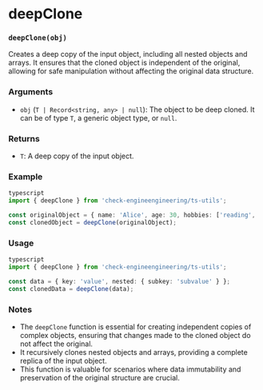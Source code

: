 # deepClone

### `deepClone(obj)`

Creates a deep copy of the input object, including all nested objects and arrays. It ensures that the cloned object is independent of the original, allowing for safe manipulation without affecting the original data structure.

### Arguments

* `obj` (`T | Record<string, any> | null`): The object to be deep cloned. It can be of type `T`, a generic object type, or `null`.

### Returns

* `T`: A deep copy of the input object.

### Example

```typescript
typescript
import { deepClone } from 'check-engineengineering/ts-utils';

const originalObject = { name: 'Alice', age: 30, hobbies: ['reading', 'painting'] };
const clonedObject = deepClone(originalObject);
```

### Usage

```typescript
typescript
import { deepClone } from 'check-engineengineering/ts-utils';

const data = { key: 'value', nested: { subkey: 'subvalue' } };
const clonedData = deepClone(data);
```

### Notes

* The `deepClone` function is essential for creating independent copies of complex objects, ensuring that changes made to the cloned object do not affect the original.
* It recursively clones nested objects and arrays, providing a complete replica of the input object.
* This function is valuable for scenarios where data immutability and preservation of the original structure are crucial.
